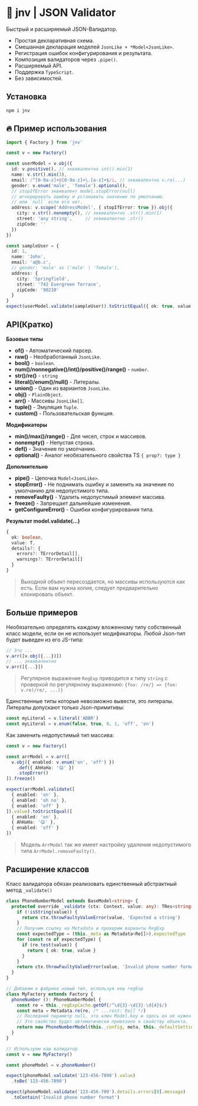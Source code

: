 
# 🎲 jnv | JSON Validator

Быстрый и расширяемый JSON-Валидатор.

* Простая декларативная схема.
* Смешанная декларация моделей `JsonLike + *Model<JsonLike>`.
* Регистрация ошибок конфигурирования и результата.
* Композиция валидаторов через `.pipe()`.
* Расширяемый API.
* Поддержка `TypeScript`.
* Без зависимостей.

## Установка

    npm i jnv

## 🔥 Пример использования

```ts
import { Factory } from 'jnv'

const v = new Factory()

const userModel = v.obj({
  id: v.positive(), // эквивалентно int().min(1)
  name: v.str().min(3),
  email: /^[0-9a-z]+@[0-9a-z]+\.[a-z]+$/i, // эквивалентно v.re(...)
  gender: v.enum('male', 'female').optional(),
  // stopIfError эквивалент model.stopError(null)
  // игнорировать ошибку и установить значение по умолчанию,
  // или `null` если его нет.
  address: v.scope('AddressModel', { stopIfError: true }).obj({
    city: v.str().nonempty(), // эквивалентно .str().min(1)
    street: 'any string',     // эквивалентно .str()
    zipCode: ''
  })
})

const sampleUser = {
  id: 1,
  name: 'John',
  email: 'a@b.c',
  // gender: 'male' as ('male' | 'female'),
  address: {
    city: 'Springfield',
    street: '742 Evergreen Terrace',
    zipCode: '90210'
  }
}
expect(userModel.validate(sampleUser)).toStrictEqual({ ok: true, value: sampleUser })
```

## API(Кратко)

**Базовые типы**

* **of()** - Автоматический парсер.
* **raw()** - Необработанный `JsonLike`.
* **bool()** - `boolean`.
* **num()/nonnegative()/int()/positive()/range()** - `number`.
* **str()/re()** - `string`
* **literal()/enum()/null()** - Литералы.
* **union()** - Один из вариантов `JsonLike`.
* **obj()** - `PlainObject`.
* **arr()** - Массивы `JsonLike[]`.
* **tuple()** - Эмуляция `Tuple`.
* **custom()** - Пользовательская функция.

**Модификаторы**

* **min()/max()/range()** - Для чисел, строк и массивов.
* **nonempty()** - Непустая строка.
* **def()** - Значение по умолчанию.
* **optional()** - Аналог необязательного свойства TS `{ prop?: type }`

**Дополнительно**

* **pipe()** - Цепочка `Model<JsonLike>`.
* **stopError()** - Не поднимать ошибку и заменить на значение по умолчанию для недопустимого типа.
* **removeFaulty()** - Удалить недопустимый элемент массива.
* **freeze()** - Запрещает дальнейшие изменения.
* **getConfigureError()** - Ошибки конфигурирования типа.

**Результат model.validate(...)**

```ts
{
  ok: boolean,
  value: T,
  details?: {
    errors?: TErrorDetail[],
    warnings?: TErrorDetail[]
  }
}
```

> Выходной объект пересоздается, но массивы используются как есть. Если вам нужна копия, следует предварительно клонировать объект.

## Больше примеров

Необязательно определять каждому вложенному типу собственный класс модели, если он не использует модификаторы. Любой Json-тип будет выведен из его JS-типа:

```ts
// Это ...
v.arr([v.obj({...})])
// ... эквивалентно
v.arr([{...}])
```

> Регулярное выражение `RegExp` приводится к типу `string` с проверкой по регулярному выражению: `{foo: /re/} => {foo: v.re(/re/, ...)}`

Единственные типы которые невозможно вывести, это литералы. Литералы допускают только Json-примитивы:

```ts
const myLiteral = v.literal('ABBR')
const myLiteral = v.enum(false, true, 0, 1, 'off', 'on')
```

Как заменить недопустимый тип массива:

```ts
const v = new Factory()

const arrModel = v.arr([
  v.obj({ enabled: v.enum('on', 'off') })
    .def({ AhHaHa: '😋' })
    .stopError()
]).freeze()

expect(arrModel.validate([
  { enabled: 'on' },
  { enabled: 'oh no' },
  { enabled: 'off' }
]).value).toStrictEqual([
  { enabled: 'on' },
  { AhHaHa: '😋' },
  { enabled: 'off' }
])
```

> Модель `ArrModel` так же имеет настройку удаления недопустимого типа `ArrModel.removeFaulty()`.

## Расширение классов

Класс валидатора обязан реализовать единственный абстрактный метод `_validate()`

```ts
class PhoneNumberModel extends BaseModel<string> {
  protected override _validate (ctx: Context, value: any): TRes<string> {
    if (!isString(value)) {
      return ctx.throwFaultyValueError(value, 'Expected a string')
    }
    // Получим ссылку на Metadata и проверим варианты RegExp
    const expectedType = (this._meta as Metadata<Re[]>).expectedType
    for (const re of expectedType) {
      if (re.test(value)) {
        return { ok: true, value }
      }
    }
    return ctx.throwFaultyValueError(value, 'Invalid phone number format')
  }
}

// Добавим к фабрике новый тип, используя кеш regExp
class MyFactory extends Factory {
  phoneNumber (): PhoneNumberModel {
    const re = this._regExpCache.getOf(/^\d{3}-\d{3}-\d{4}$/)
    const meta = Metadata.re(re, /* ...rest: Re[] */)
    // Последний параметр null, это ключ Model.key и здесь он не нужен.
    // Это свойство будет автоматически привязано к свойству объекта.
    return new PhoneNumberModel(this._config, meta, this._defaultSettings, null)
  }
}

// Используем наш валидатор
const v = new MyFactory()

const phoneModel = v.phoneNumber()

expect(phoneModel.validate('123-456-7890').value)
  .toBe('123-456-7890')

expect(phoneModel.validate('123-456-789').details.errors[0].message)
  .toContain('Invalid phone number format')
```
